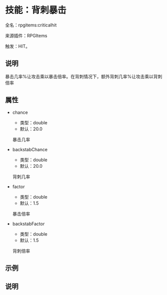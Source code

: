 # 技能：背刺暴击

<!-- 本文件是通过游戏内 `/rpgitem gen-wiki` 命令生成的。 -->
<!-- 请只在对应的 "beginCustomXXXX" 与 "endCustomXXXX" 间编辑。  -->
<!-- 如果您想修改技能或其属性的描述， -->
<!-- 请修改 "resources/lang/zh_CN.yml" 中对应的项。 -->

全名：rpgitems:criticalhit

来源插件：RPGItems

触发：HIT。

<!-- beginCustomHeader -->
<!-- endCustomHeader -->

## 说明

暴击几率%让攻击乘以暴击倍率。在背刺情况下，额外背刺几率%让攻击乘以背刺倍率
<!-- beginCustomDescription -->
<!-- endCustomDescription -->

## 属性

* chance

  * 类型：double
  * 默认：20.0

  暴击几率

* backstabChance

  * 类型：double
  * 默认：20.0

  背刺几率

* factor

  * 类型：double
  * 默认：1.5

  暴击倍率

* backstabFactor

  * 类型：double
  * 默认：1.5

  背刺倍率


<!-- beginCustomProperties -->
<!-- endCustomProperties -->

## 示例

<!-- beginCustomExample -->
<!-- endCustomExample -->

## 说明

<!-- beginCustomNote -->
<!-- endCustomNote -->